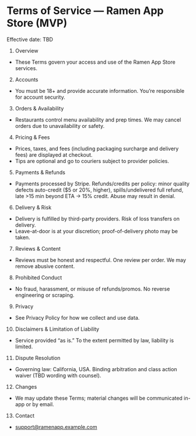 # Terms of Service — Ramen App Store (MVP)

Effective date: TBD

1. Overview
- These Terms govern your access and use of the Ramen App Store services.

2. Accounts
- You must be 18+ and provide accurate information. You’re responsible for account security.

3. Orders & Availability
- Restaurants control menu availability and prep times. We may cancel orders due to unavailability or safety.

4. Pricing & Fees
- Prices, taxes, and fees (including packaging surcharge and delivery fees) are displayed at checkout.
- Tips are optional and go to couriers subject to provider policies.

5. Payments & Refunds
- Payments processed by Stripe. Refunds/credits per policy: minor quality defects auto-credit ($5 or 20%, higher), spills/undelivered full refund, late >15 min beyond ETA → 15% credit. Abuse may result in denial.

6. Delivery & Risk
- Delivery is fulfilled by third-party providers. Risk of loss transfers on delivery.
- Leave-at-door is at your discretion; proof-of-delivery photo may be taken.

7. Reviews & Content
- Reviews must be honest and respectful. One review per order. We may remove abusive content.

8. Prohibited Conduct
- No fraud, harassment, or misuse of refunds/promos. No reverse engineering or scraping.

9. Privacy
- See Privacy Policy for how we collect and use data.

10. Disclaimers & Limitation of Liability
- Service provided “as is.” To the extent permitted by law, liability is limited.

11. Dispute Resolution
- Governing law: California, USA. Binding arbitration and class action waiver (TBD wording with counsel).

12. Changes
- We may update these Terms; material changes will be communicated in-app or by email.

13. Contact
- support@ramenapp.example.com

